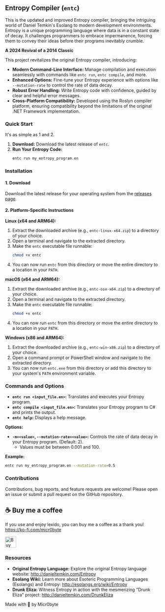 ## Entropy Compiler (`entc`)

This is the updated and improved Entropy compiler, bringing the intriguing world of Daniel Temkin's Esolang to modern development environments. Entropy is a unique programming language where data is in a constant state of decay. It challenges programmers to embrace impermanence, forcing them to convey their ideas before their programs inevitably crumble. 

**A 2024 Revival of a 2014 Classic**

This project revitalizes the original Entropy compiler, introducing:

- **Modern Command-Line Interface:**  Manage compilation and execution seamlessly with commands like `entc run`, `entc compile`, and more.
- **Enhanced Options:** Fine-tune your Entropy experience with options like `--mutation-rate` to control the rate of data decay.
- **Robust Error Handling:**  Write Entropy code with confidence, guided by clear and helpful error messages.
- **Cross-Platform Compatibility:** Developed using the Roslyn compiler platform, ensuring compatibility beyond the limitations of the original .NET Framework implementation.

### Quick Start

It's as simple as 1 and 2.

1. **Download:** Download the latest release of `entc`. 
2. **Run Your Entropy Code:**
    ```bash
    entc run my_entropy_program.en
    ```

### Installation

#### 1. Download

Download the latest release for your operating system from the [releases page](https://github.com/micr0-dev/entc/releases).

#### 2. Platform-Specific Instructions

**Linux (x64 and ARM64):**

1. Extract the downloaded archive (e.g., `entc-linux-x64.zip`) to a directory of your choice.
2. Open a terminal and navigate to the extracted directory.
3. Make the `entc` executable file runnable:
   ```bash
   chmod +x entc
   ```
4. You can now run `entc` from this directory or move the entire directory to a location in your `PATH`.

**macOS (x64 and ARM64):**

1. Extract the downloaded archive (e.g., `entc-osx-x64.zip`) to a directory of your choice.
2. Open a terminal and navigate to the extracted directory.
3. Make the `entc` executable file runnable:
   ```bash
   chmod +x entc
   ```
4. You can now run `entc` from this directory or move the entire directory to a location in your `PATH`. 

**Windows (x86 and ARM64):**

1. Extract the downloaded archive (e.g., `entc-win-x86.zip`) to a directory of your choice.
2. Open a command prompt or PowerShell window and navigate to the extracted directory.
3. You can now run `entc.exe` from this directory or add this directory to your system's `PATH` environment variable. 

### Commands and Options

- **`entc run <input_file.en>`:** Translates and executes your Entropy program.
- **`entc compile <input_file.en>`:**  Translates your Entropy program to C# and prints the output. 
- **`entc help`:** Displays a help message.

**Options:**

- **`-m=<value>`, `--mutation-rate=<value>`:** Controls the rate of data decay in your Entropy program. (Default: 2).
   - Values must be between 0.001 and 100.

**Example:**

```bash
entc run my_entropy_program.en --mutation-rate=0.5
```

### Contributions

Contributions, bug reports, and feature requests are welcome! Please open an issue or submit a pull request on the GitHub repository. 

## ☕ Buy me a coffee
If you use and enjoy lexido, you can buy me a coffee as a thank you!
https://ko-fi.com/micr0byte

<a href='https://ko-fi.com/J3J745R96' target='_blank'><img height='36' style='border:0px;height:36px;' src='https://storage.ko-fi.com/cdn/kofi3.png?v=3' border='0' alt='Buy Me a Coffee at ko-fi.com' /></a>

### Resources

- **Original Entropy Language:**  Explore the original Entropy language website: http://danieltemkin.com/Entropy
- **Esolang Wiki:** Learn more about Esoteric Programming Languages (Esolangs) and Entropy: http://esolangs.org/wiki/Entropy
- **Drunk Eliza:** Witness Entropy in action with the mesmerizing "Drunk Eliza" project: http://danieltemkin.com/DrunkEliza

Made with 💚 by Micr0byte